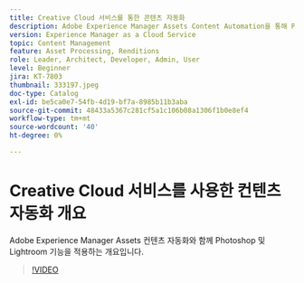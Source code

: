 ```yaml
---
title: Creative Cloud 서비스를 통한 콘텐츠 자동화
description: Adobe Experience Manager Assets Content Automation을 통해 Photoshop 및 Lightroom 기능을 적용합니다.
version: Experience Manager as a Cloud Service
topic: Content Management
feature: Asset Processing, Renditions
role: Leader, Architect, Developer, Admin, User
level: Beginner
jira: KT-7803
thumbnail: 333197.jpeg
doc-type: Catalog
exl-id: be5ca0e7-54fb-4d19-bf7a-8985b11b3aba
source-git-commit: 48433a5367c281cf5a1c106b08a1306f1b0e8ef4
workflow-type: tm+mt
source-wordcount: '40'
ht-degree: 0%

---
```


# Creative Cloud 서비스를 사용한 컨텐츠 자동화 개요

Adobe Experience Manager Assets 컨텐츠 자동화와 함께 Photoshop 및 Lightroom 기능을 적용하는 개요입니다.

>[!VIDEO](https://video.tv.adobe.com/v/333197?quality=12&learn=on)
